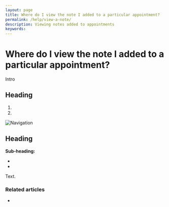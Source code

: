 ```yaml
---
layout: page
title: Where do I view the note I added to a particular appointment?
permalink: /help/view-a-note/
description: Viewing notes added to appointments
keywords:
---
```


# Where do I view the note I added to a particular appointment?

Intro

## Heading

1.
2.

![Navigation](images/foldername/file.png)

## Heading

**Sub-heading:**

*
*

Text.

### Related articles

*
